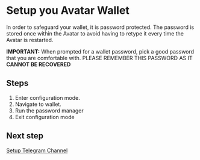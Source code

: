 # Setup you Avatar Wallet

In order to safeguard your wallet, it is password protected. The password is stored once within the Avatar to avoid having to retype it every time the Avatar is restarted.

**IMPORTANT:** When prompted for a wallet password, pick a good password that you are
comfortable with. PLEASE REMEMBER THIS PASSWORD AS IT **CANNOT BE RECOVERED**

## Steps

1. Enter configuration mode.
2. Navigate to wallet.
3. Run the password manager 
4. Exit configuration mode 

## Next step

[Setup Telegram Channel](130_Setup_Telegram.md)

